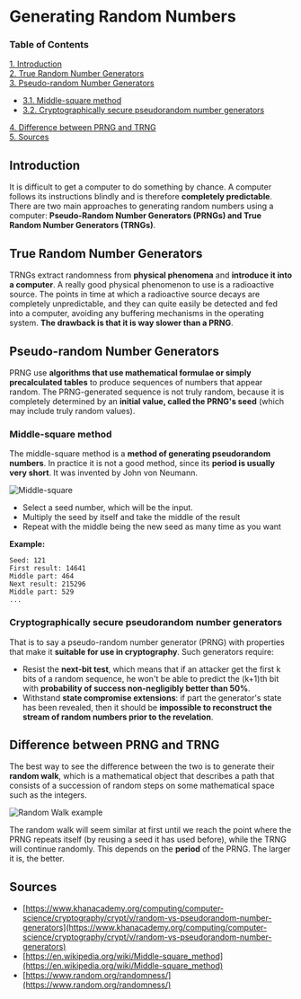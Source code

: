 # Generating Random Numbers

### Table of Contents

[1. Introduction](#introduction)  
[2. True Random Number Generators](#true-random-number-generators)  
[3. Pseudo-random Number Generators](#pseudo-random-number-generators)
* [3.1. Middle-square method](#middle-square-method)  
* [3.2. Cryptographically secure pseudorandom number generators](#cryptographically-secure-pseudorandom-number-generators)

[4. Difference between PRNG and TRNG](#difference-between-prng-and-trng)  
[5. Sources](#sources)

## Introduction

It is difficult to get a computer to do something by chance. A computer follows its instructions blindly and is therefore **completely predictable**. There are two main approaches to generating random numbers using a computer: **Pseudo-Random Number Generators (PRNGs) and True Random Number Generators (TRNGs)**.

## True Random Number Generators

TRNGs extract randomness from **physical phenomena** and **introduce it into a computer**.  A really good physical phenomenon to use is a radioactive source. The points in time at which a radioactive source decays are completely unpredictable, and they can quite easily be detected and fed into a computer, avoiding any buffering mechanisms in the operating system. **The drawback is that it is way slower than a PRNG**.

## Pseudo-random Number Generators

PRNG use **algorithms that use mathematical formulae or simply precalculated tables** to produce sequences of numbers that appear random. The PRNG-generated sequence is not truly random, because it is completely determined by an **initial value, called the PRNG's seed** (which may include truly random values). 

### Middle-square method

The middle-square method is a **method of generating pseudorandom numbers**. In practice it is not a good method, since its **period is usually very short**. It was invented by John von Neumann.

![Middle-square](https://upload.wikimedia.org/wikipedia/commons/thumb/9/92/Middle-square_method.svg/250px-Middle-square_method.svg.png)

* Select a seed number, which will be the input. 
* Multiply the seed by itself and take the middle of the result
* Repeat with the middle being the new seed as many time as you want

**Example:**

```
Seed: 121
First result: 14641
Middle part: 464
Next result: 215296
Middle part: 529
...
```

###  Cryptographically secure pseudorandom number generators

That is to say a pseudo-random number generator (PRNG) with properties that make it **suitable for use in cryptography**. Such generators require:

* Resist the **next-bit test**, which means that if an attacker get the first k bits of a random sequence, he won't be able to predict the (k+1)th bit with **probability of success non-negligibly better than 50%**. 
* Withstand **state compromise extensions**: if part the generator's state has been revealed, then it should be **impossible to reconstruct the stream of random numbers prior to the revelation**.

## Difference between PRNG and TRNG

The best way to see the difference between the two is to generate their **random walk**, which is a mathematical object that describes a path that consists of a succession of random steps on some mathematical space such as the integers.

![Random Walk example](https://upload.wikimedia.org/wikipedia/commons/thumb/e/ea/Random_walk_25000_not_animated.svg/280px-Random_walk_25000_not_animated.svg.png)

The random walk will seem similar at first until we reach the point where the PRNG repeats itself (by reusing a seed it has used before), while the TRNG will continue randomly. This depends on the **period** of the PRNG. The larger it is, the better.

## Sources

* [https://www.khanacademy.org/computing/computer-science/cryptography/crypt/v/random-vs-pseudorandom-number-generators](https://www.khanacademy.org/computing/computer-science/cryptography/crypt/v/random-vs-pseudorandom-number-generators)
* [https://en.wikipedia.org/wiki/Middle-square_method](https://en.wikipedia.org/wiki/Middle-square_method)
* [https://www.random.org/randomness/](https://www.random.org/randomness/)
